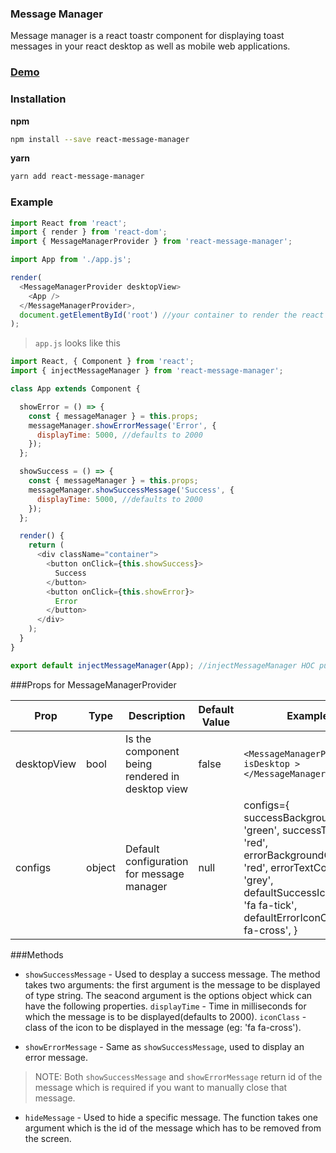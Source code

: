 ### Message Manager
Message manager is a react toastr component for displaying toast messages in your react
desktop as well as mobile web applications.

### [Demo](http://google.com)

### Installation

**npm**
```bash
npm install --save react-message-manager
```
**yarn**
```bash
yarn add react-message-manager
```

### Example

```js
import React from 'react';
import { render } from 'react-dom';
import { MessageManagerProvider } from 'react-message-manager';

import App from './app.js';

render(
  <MessageManagerProvider desktopView>
    <App />
  </MessageManagerProvider>,
  document.getElementById('root') //your container to render the react app
);
```

> `app.js` looks like this
```js
import React, { Component } from 'react';
import { injectMessageManager } from 'react-message-manager';

class App extends Component {

  showError = () => {
    const { messageManager } = this.props;
    messageManager.showErrorMessage('Error', {
      displayTime: 5000, //defaults to 2000
    });
  };

  showSuccess = () => {
    const { messageManager } = this.props;
    messageManager.showSuccessMessage('Success', {
      displayTime: 5000, //defaults to 2000
    });
  };

  render() {
    return (
      <div className="container">
        <button onClick={this.showSuccess}>
          Success
        </button>
        <button onClick={this.showError}>
          Error
        </button>
      </div>
    );
  }
}

export default injectMessageManager(App); //injectMessageManager HOC puts messageManager in the props
```

###Props for MessageManagerProvider

Prop | Type | Description | Default Value | Example
-----|------|-------------|---------------|---------
desktopView | bool | Is the component being rendered in desktop view | false | `<MessageManagerProvider isDesktop ></MessageManagerProvider>`
configs | object | Default configuration for message manager | null | configs={ successBackgroundColor: 'green', successTextColor: 'red', errorBackgroundColor: 'red', errorTextColor: 'grey', defaultSuccessIconClass: 'fa fa-tick', defaultErrorIconClass: 'fa fa-cross', }


###Methods

* `showSuccessMessage` - Used to desplay a success message. The method takes two
arguments: the first argument is the message to be displayed of type string. The seacond argument
is the options object whick can have the following properties. `displayTime` - Time in milliseconds
for which the message is to be displayed(defaults to 2000). `iconClass` - class of the icon to be
displayed in the message (eg: 'fa fa-cross').

* `showErrorMessage` - Same as `showSuccessMessage`, used to display an error message.

> NOTE: Both `showSuccessMessage` and `showErrorMessage` return id of the message which is
> required if you want to manually close that message.

* `hideMessage` - Used to hide a specific message. The function takes one argument which is
the id of the message which has to be removed from the screen.

